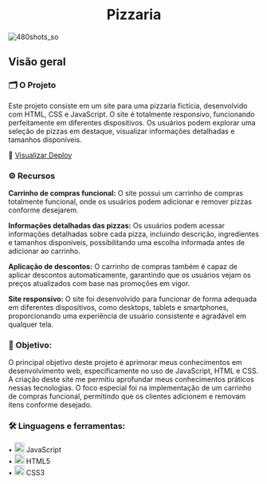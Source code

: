 <div align="center">
  <h1>Pizzaria</h1>
</div>


![480shots_so](https://github.com/brennerpaiva/projeto-pizzaria/assets/114958953/f12c3e22-29df-4d85-8c9b-3b44b87807f0)
## Visão geral

### 🗂️ O Projeto
Este projeto consiste em um site para uma pizzaria fictícia, desenvolvido com HTML, CSS e JavaScript. O site é totalmente responsivo, funcionando perfeitamente em diferentes dispositivos. Os usuários podem explorar uma seleção de pizzas em destaque, visualizar informações detalhadas e tamanhos disponíveis.

🔗 <a href="https://brennerpaiva.github.io/projeto-pizzaria/" target="_blank">Visualizar Deploy</a>

### ⚙️ Recursos

<strong>Carrinho de compras funcional:</strong> O site possui um carrinho de compras totalmente funcional, onde os usuários podem adicionar e remover pizzas conforme desejarem.

<strong>Informações detalhadas das pizzas:</strong> Os usuários podem acessar informações detalhadas sobre cada pizza, incluindo descrição, ingredientes e tamanhos disponíveis, possibilitando uma escolha informada antes de adicionar ao carrinho.

<strong>Aplicação de descontos:</strong> O carrinho de compras também é capaz de aplicar descontos automaticamente, garantindo que os usuários vejam os preços atualizados com base nas promoções em vigor.

<strong>Site responsivo:</strong> O site foi desenvolvido para funcionar de forma adequada em diferentes dispositivos, como desktops, tablets e smartphones, proporcionando uma experiência de usuário consistente e agradável em qualquer tela.

### 📌 Objetivo:
O principal objetivo deste projeto é aprimorar meus conhecimentos em desenvolvimento web, especificamente no uso de JavaScript, HTML e CSS. A criação deste site me permitiu aprofundar meus conhecimentos práticos nessas tecnologias. O foco especial foi na implementação de um carrinho de compras funcional, permitindo que os clientes adicionem e removam itens conforme desejado. 


### 🛠️ Linguagens e ferramentas: 
• <img width="20px" src="https://skillicons.dev/icons?i=javascript" alt="javascript icon"/> JavaScript\
• <img width="20px" src="https://skillicons.dev/icons?i=html" alt="html5"/> HTML5\
• <img width="20px" src="https://skillicons.dev/icons?i=css" alt="css icon"/> CSS3
</div>
